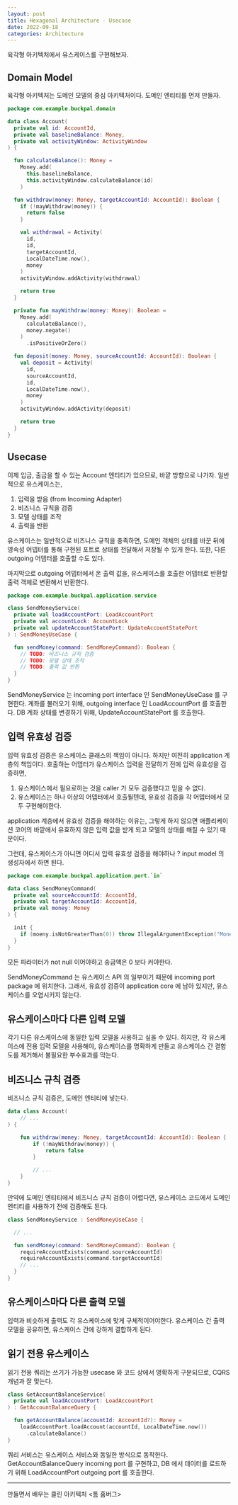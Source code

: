 ```yaml
---
layout: post
title: Hexagonal Architecture - Usecase
date: 2022-09-18
categories: Architecture
---
```


육각형 아키텍처에서 유스케이스를 구현해보자.

## Domain Model

육각형 아키텍처는 도메인 모델의 중심 아키텍처이다.
도메인 엔티티를 먼저 만들자.

```kotlin
package com.example.buckpal.domain

data class Account(
  private val id: AccountId,
  private val baselineBalance: Money,
  private val activityWindow: ActivityWindow
) {

  fun calculateBalance(): Money =
    Money.add(
      this.baselineBalance,
      this.activityWindow.calculateBalance(id)
    )

  fun withdraw(money: Money, targetAccountId: AccountId): Boolean {
    if (!mayWithdraw(money)) {
      return false
    }

    val withdrawal = Activity(
      id,
      id,
      targetAccountId,
      LocalDateTime.now(),
      money
    )
    activityWindow.addActivity(withdrawal)

    return true
  }

  private fun mayWithdraw(money: Money): Boolean =
    Money.add(
      calculateBalance(),
      money.negate()
    )
      .isPositiveOrZero()

  fun deposit(money: Money, sourceAccountId: AccountId): Boolean {
    val deposit = Activity(
      id,
      sourceAccountId,
      id,
      LocalDateTime.now(),
      money
    )
    activityWindow.addActivity(deposit)

    return true
  }
}
```

## Usecase

이제 입금, 출금을 할 수 있는 Account 엔티티가 있으므로, 바깥 방향으로 나가자.
일반적으로 유스케이스는,

1. 입력을 받음 (from Incoming Adapter)
2. 비즈니스 규칙을 검증
3. 모델 상태를 조작
4. 출력을 반환

유스케이스는 일반적으로 비즈니스 규칙을 충족하면,
도메인 객체의 상태를 바꾼 뒤에 영속성 어뎁터를 통해 구현된 포트로 상태를 전달해서 저장될 수 있게 한다.
또한, 다른 outgoing 어뎁터를 호출할 수도 있다.

마지막으로 outgoing 어뎁터에서 온 출력 값을, 유스케이스를 호출한 어뎁터로 반환할 출력 객체로 변환해서 반환한다.

```kotlin
package com.example.buckpal.application.service

class SendMoneyService(
  private val loadAccountPort: LoadAccountPort
  private val accountLock: AccountLock
  private val updateAccountStatePort: UpdateAccountStatePort
) : SendMoneyUseCase {

  fun sendMoney(command: SendMoneyCommand): Boolean {
    // TODO: 비즈니스 규칙 검증
    // TODO: 모델 상태 조작
    // TODO: 출력 값 반환
  }
}
```

SendMoneyService 는 incoming port interface 인 SendMoneyUseCase 를 구현한다.
계좌를 불러오기 위해, outgoing interface 인 LoadAccountPort 를 호출한다.
DB 계좌 상태를 변경하기 위해, UpdateAccountStatePort 를 호출한다.

## 입력 유효성 검증

입력 유효성 검증은 유스케이스 클래스의 책임이 아니다. 하지만 여전히 application 계층의 책임이다.
호출하는 어뎁터가 유스케이스 입력을 전달하기 전에 입력 유효성을 검증하면,

1. 유스케이스에서 필요로하는 것을 caller 가 모두 검증했다고 믿을 수 없다.
2. 유스케이스는 하나 이상의 어뎁터에서 호출될텐데, 유효성 검증을 각 어뎁터에서 모두 구현해야한다.

application 계층에서 유효성 검증을 해야하는 이유는, 그렇게 하지 않으면 애플리케이션 코어의 바깥에서 유효하지 않은 입력 값을 받게 되고 모델의 상태를 해칠 수 있기 때문이다.

그런데, 유스케이스가 아니면 어디서 입력 유효성 검증을 해야하나 ? input model 의 생성자에서 하면 된다.

```kotlin
package com.example.buckpal.application.port.`in`

data class SendMoneyCommand(
  private val sourceAccountId: AccountId,
  private val targetAccountId: AccountId,
  private val money: Money
) {

  init {
    if (moeny.isNotGreaterThan(0)) throw IllegalArgumentException("Money should be greater than zero")
  }
}
```

모든 파라미터가 not null 이어야하고 송금액은 0 보다 커야한다.

SendMoneyCommand 는 유스케이스 API 의 일부이기 때문에 incoming port package 에 위치한다.
그래서, 유효성 검증이 application core 에 남아 있지만, 유스케이스를 오염시키지 않는다.

## 유스케이스마다 다른 입력 모델

각기 다른 유스케이스에 동일한 입력 모델을 사용하고 싶을 수 있다.
하지만, 각 유스케이스에 전용 입력 모델을 사용해야, 유스케이스를 명확하게 만들고 유스케이스 간 결합도를 제거해서 불필요한 부수효과를 막는다.

## 비즈니스 규칙 검증

비즈니스 규칙 검증은, 도메인 엔티티에 넣는다.

```kotlin
data class Account(
    // ...
) {

    fun withdraw(money: Money, targetAccountId: AccountId): Boolean {
        if (!mayWithdraw(money)) {
            return false
        }

        // ...
    }
}
```

만약에 도메인 엔티티에서 비즈니스 규칙 검증이 어렵다면, 유스케이스 코드에서 도메인 엔티티를 사용하기 전에 검증해도 된다.

```kotlin
class SendMoneyService : SendMoneyUseCase {

  // ...

  fun sendMoney(command: SendMoneyCommand): Boolean {
    requireAccountExists(command.sourceAccountId)
    requireAccountExists(command.targetAccountId)
    // ...
  }
}
```

## 유스케이스마다 다른 출력 모델

입력과 비슷하게 출력도 각 유스케이스에 맞게 구체적이어야한다.
유스케이스 간 출력 모델을 공유하면, 유스케이스 간에 강하게 결합하게 된다.

## 읽기 전용 유스케이스

읽기 전용 쿼리는 쓰기가 가능한 usecase 와 코드 상에서 명확하게 구분되므로, CQRS 개념과 잘 맞는다.

```kotlin
class GetAccountBalanceService(
  private val loadAccountPort: LoadAccountPort
) : GetAccountBalanceQuery {

  fun getAccountBalance(accountId: AccountId?): Money =
    loadAccountPort.loadAccount(accountId, LocalDateTime.now())
      .calculateBalance()
}
```

쿼리 서비스는 유스케이스 서비스와 동일한 방식으로 동작한다.
GetAccountBalanceQuery incoming port 를 구현하고, DB 에서 데이터를 로드하기 위해 LoadAccountPort outgoing port 를 호출한다.

---

만들면서 배우는 클린 아키텍처 <톰 홈버그>
